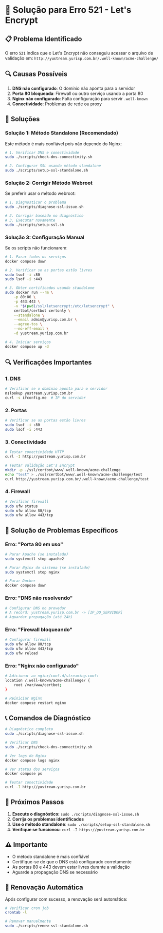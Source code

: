 # 🔧 Solução para Erro 521 - Let's Encrypt

## 📋 Problema Identificado

O erro `521` indica que o Let's Encrypt não conseguiu acessar o arquivo de validação em:
`http://yustream.yurisp.com.br/.well-known/acme-challenge/`

## 🔍 Causas Possíveis

1. **DNS não configurado**: O domínio não aponta para o servidor
2. **Porta 80 bloqueada**: Firewall ou outro serviço usando a porta 80
3. **Nginx não configurado**: Falta configuração para servir `.well-known`
4. **Conectividade**: Problemas de rede ou proxy

## 🚀 Soluções

### Solução 1: Método Standalone (Recomendado)

Este método é mais confiável pois não depende do Nginx:

```bash
# 1. Verificar DNS e conectividade
sudo ./scripts/check-dns-connectivity.sh

# 2. Configurar SSL usando método standalone
sudo ./scripts/setup-ssl-standalone.sh
```

### Solução 2: Corrigir Método Webroot

Se preferir usar o método webroot:

```bash
# 1. Diagnosticar o problema
sudo ./scripts/diagnose-ssl-issue.sh

# 2. Corrigir baseado no diagnóstico
# 3. Executar novamente
sudo ./scripts/setup-ssl.sh
```

### Solução 3: Configuração Manual

Se os scripts não funcionarem:

```bash
# 1. Parar todos os serviços
docker compose down

# 2. Verificar se as portas estão livres
sudo lsof -i :80
sudo lsof -i :443

# 3. Obter certificados usando standalone
sudo docker run --rm \
    -p 80:80 \
    -p 443:443 \
    -v "$(pwd)/ssl/letsencrypt:/etc/letsencrypt" \
    certbot/certbot certonly \
    --standalone \
    --email admin@yurisp.com.br \
    --agree-tos \
    --no-eff-email \
    -d yustream.yurisp.com.br

# 4. Iniciar serviços
docker compose up -d
```

## 🔍 Verificações Importantes

### 1. DNS
```bash
# Verificar se o domínio aponta para o servidor
nslookup yustream.yurisp.com.br
curl -s ifconfig.me  # IP do servidor
```

### 2. Portas
```bash
# Verificar se as portas estão livres
sudo lsof -i :80
sudo lsof -i :443
```

### 3. Conectividade
```bash
# Testar conectividade HTTP
curl -I http://yustream.yurisp.com.br

# Testar validação Let's Encrypt
mkdir -p ./ssl/certbot/www/.well-known/acme-challenge
echo "test" > ./ssl/certbot/www/.well-known/acme-challenge/test
curl http://yustream.yurisp.com.br/.well-known/acme-challenge/test
```

### 4. Firewall
```bash
# Verificar firewall
sudo ufw status
sudo ufw allow 80/tcp
sudo ufw allow 443/tcp
```

## 🐛 Solução de Problemas Específicos

### Erro: "Porta 80 em uso"
```bash
# Parar Apache (se instalado)
sudo systemctl stop apache2

# Parar Nginx do sistema (se instalado)
sudo systemctl stop nginx

# Parar Docker
docker compose down
```

### Erro: "DNS não resolvendo"
```bash
# Configurar DNS no provedor
# A record: yustream.yurisp.com.br -> [IP_DO_SERVIDOR]
# Aguardar propagação (até 24h)
```

### Erro: "Firewall bloqueando"
```bash
# Configurar firewall
sudo ufw allow 80/tcp
sudo ufw allow 443/tcp
sudo ufw reload
```

### Erro: "Nginx não configurado"
```bash
# Adicionar ao nginx/conf.d/streaming.conf:
location /.well-known/acme-challenge/ {
    root /var/www/certbot;
}

# Reiniciar Nginx
docker compose restart nginx
```

## 📞 Comandos de Diagnóstico

```bash
# Diagnóstico completo
sudo ./scripts/diagnose-ssl-issue.sh

# Verificar DNS
sudo ./scripts/check-dns-connectivity.sh

# Ver logs do Nginx
docker compose logs nginx

# Ver status dos serviços
docker compose ps

# Testar conectividade
curl -I http://yustream.yurisp.com.br
```

## 🎯 Próximos Passos

1. **Execute o diagnóstico**: `sudo ./scripts/diagnose-ssl-issue.sh`
2. **Corrija os problemas identificados**
3. **Use o método standalone**: `sudo ./scripts/setup-ssl-standalone.sh`
4. **Verifique se funcionou**: `curl -I https://yustream.yurisp.com.br`

## ⚠️ Importante

- O método standalone é mais confiável
- Certifique-se de que o DNS está configurado corretamente
- As portas 80 e 443 devem estar livres durante a validação
- Aguarde a propagação DNS se necessário

## 🔄 Renovação Automática

Após configurar com sucesso, a renovação será automática:

```bash
# Verificar cron job
crontab -l

# Renovar manualmente
sudo ./scripts/renew-ssl-standalone.sh
```
